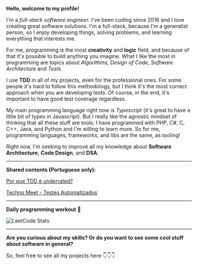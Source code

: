 **Hello, welcome to my profile!** 

I'm a *full-stack software engineer*. I've been coding since 2016 and I love creating great software solutions. I'm a full-stack, because I'm a generalist person, so I enjoy developing things, solving problems, and learning everything that interests me.

For me, programming is the most **creativity** and **logic** field, and because of that it's possible to build anything you imagine. What I like the most in programming are topics about *Algorithms*, *Design of Code*, *Software Architecture* and *Tests*.

I use **TDD** in all of my projects, even for the professional ones. For some people it's hard to follow this methodology, but I think it's the most correct approach when you are developing tests. Of course, in the end, it's important to have good test coverage regardless.

My main programming language right now is *Typescript* (it's great to have a little bit of types in Javascript). But I really like the agnostic mindset of thinking that all these stuff are tools. I have programmed with PHP, C#, C, C++, Java, and Python and I'm willing to learn more. So for me, programming languages, frameworks, and libs are the same, as tooling!

Right now, I'm seeking to improve all my knowledge about **Software Architecture**, **Code Design**, and **DSA**.

---

**Shared contents (Portuguese only):** 

[Por que TDD é underrated?](https://hdev.medium.com/por-que-tdd-é-underrated-5e2bd5cef2a6)

[Techno Meet - Testes Automatizados](https://youtu.be/vhMBQucge8k?si=0KEdOS6sj3PQoUiF)

---

**Daily programming workout** 💪

![LeetCode Stats](https://leetcard.jacoblin.cool/hdev14?theme=dark&font=JetBrains%20Mono&ext=heatmap)

---

**Are you curious about my skills? Or do you want to see some cool stuff about software in general?**

So, feel free to see all my projects here 👇👇👇

